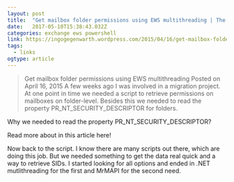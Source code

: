 ```yaml
---
layout: post 
title:  "Get mailbox folder permissions using EWS multithreading | The clueless guy" 
date:   2017-05-10T15:38:43.032Z 
categories: exchange ews powershell
link: https://ingogegenwarth.wordpress.com/2015/04/16/get-mailbox-folder-permissions-using-ews-multithreading/ 
tags:
  - links
ogtype: article 
---
```


> Get mailbox folder permissions using EWS multithreading
Posted on April 16, 2015
A few weeks ago I was involved in a migration project. At one point in time we needed a script to retrieve permissions on mailboxes on folder-level. Besides this we needed to read the property PR_NT_SECURITY_DESCRIPTOR for folders.

Why we needed to read the property PR_NT_SECURITY_DESCRIPTOR?

Read more about in this article here!

Now back to the script. I know there are many scripts out there, which are doing this job. But we needed something to get the data real quick and a way to retrieve SIDs. I started looking for all options and ended in .NET mutlithreading for the first and MrMAPI for the second need.